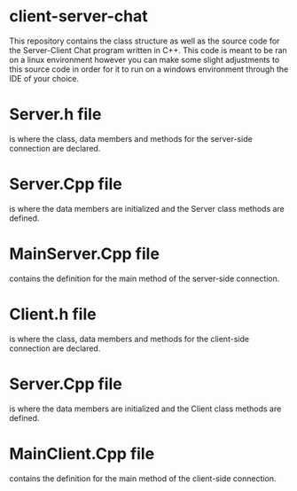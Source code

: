 # client-server-chat
This repository contains the class structure as well as the source code for the Server-Client Chat program written in C++.
This code is meant to be ran on a linux environment however you can make some slight adjustments to this source code in order for it to run on a windows environment through the IDE of your choice.

# Server.h file
is where the class, data members and methods for the server-side connection are declared.
# Server.Cpp file
is where the data members are initialized and the Server class methods are defined.
# MainServer.Cpp file
contains the definition for the main method of the server-side connection.

# Client.h file
is where the class, data members and methods for the client-side connection are declared.
# Server.Cpp file
is where the data members are initialized and the Client class methods are defined.
# MainClient.Cpp file
contains the definition for the main method of the client-side connection.

